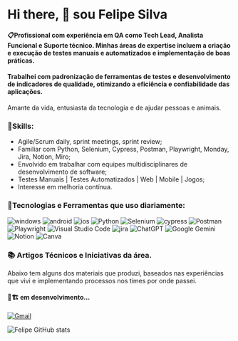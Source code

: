 # Hi there, 👋 sou Felipe Silva

#### 📋Profissional com experiência em QA como Tech Lead, Analista Funcional e Suporte técnico. Minhas áreas de expertise incluem a criação e execução de testes manuais e automatizados e implementação de boas práticas.
#### Trabalhei com padronização de ferramentas de testes e desenvolvimento de indicadores de qualidade, otimizando a eficiência e confiabilidade das aplicações.

Amante da vida, entusiasta da tecnologia e de ajudar pessoas e animais.

### 🧩Skills:
- Agile/Scrum daily, sprint meetings, sprint review;
- Familiar com Python, Selenium, Cypress, Postman, Playwright, Monday, Jira, Notion, Miro;
- Envolvido em trabalhar com equipes multidisciplinares de desenvolvimento de software;
- Testes Manuais | Testes Automatizados | Web | Mobile | Jogos;
- Interesse em melhoria contínua.

### 🔧Tecnologias e Ferramentas que uso diariamente:
![windows](https://img.shields.io/badge/Windows-0078D6?style=for-the-badge&logo=windows&logoColor=white) ![android](https://img.shields.io/badge/Android-3DDC84?style=for-the-badge&logo=android&logoColor=white) ![ios](https://img.shields.io/badge/iOS-000000?style=for-the-badge&logo=ios&logoColor=white) ![Python](https://img.shields.io/badge/python-3670A0?style=for-the-badge&logo=python&logoColor=ffdd54)  ![Selenium](https://img.shields.io/badge/-selenium-%43B02A?style=for-the-badge&logo=selenium&logoColor=white) ![cypress](https://img.shields.io/badge/-cypress-%23E5E5E5?style=for-the-badge&logo=cypress&logoColor=058a5e) ![Postman](https://img.shields.io/badge/Postman-FF6C37?style=for-the-badge&logo=postman&logoColor=white) ![Playwright](https://img.shields.io/badge/-playwright-%232EAD33?style=for-the-badge&logo=playwright&logoColor=white) ![Visual Studio Code](https://img.shields.io/badge/Visual%20Studio%20Code-0078d7.svg?style=for-the-badge&logo=visual-studio-code&logoColor=white) ![jira](https://img.shields.io/badge/Jira-0052CC?style=for-the-badge&logo=Jira&logoColor=white) ![ChatGPT](https://img.shields.io/badge/chatGPT-74aa9c?style=for-the-badge&logo=openai&logoColor=white) ![Google Gemini](https://img.shields.io/badge/google%20gemini-8E75B2?style=for-the-badge&logo=google%20gemini&logoColor=white) ![Notion](https://img.shields.io/badge/Notion-%23000000.svg?style=for-the-badge&logo=notion&logoColor=white) ![Canva](https://img.shields.io/badge/Canva-%2300C4CC.svg?style=for-the-badge&logo=Canva&logoColor=white) 


### 📚 Artigos Técnicos e Iniciativas da área.
Abaixo tem alguns dos materiais que produzi, baseados nas experiências que vivi e implementando processos nos times por onde passei.
#### 🚧🏗️ em desenvolvimento...

[![Gmail](https://img.shields.io/badge/Gmail-D14836?style=for-the-badge&logo=gmail&logoColor=white)](mailto:f.rodrigo01@gmail.com)

![Felipe GitHub stats](https://github-readme-stats.vercel.app/api?username=felipesilva89&show_icons=true&theme=dracula)
